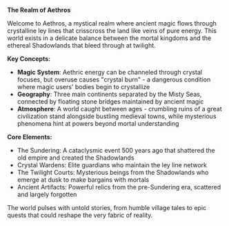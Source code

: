 **The Realm of Aethros**

Welcome to Aethros, a mystical realm where ancient magic flows through crystalline ley lines that crisscross the land like veins of pure energy. This world exists in a delicate balance between the mortal kingdoms and the ethereal Shadowlands that bleed through at twilight.

**Key Concepts:**
- **Magic System**: Aethric energy can be channeled through crystal focuses, but overuse causes "crystal burn" - a dangerous condition where magic users' bodies begin to crystallize
- **Geography**: Three main continents separated by the Misty Seas, connected by floating stone bridges maintained by ancient magic
- **Atmosphere**: A world caught between ages - crumbling ruins of a great civilization stand alongside bustling medieval towns, while mysterious phenomena hint at powers beyond mortal understanding

**Core Elements:**
- The Sundering: A cataclysmic event 500 years ago that shattered the old empire and created the Shadowlands
- Crystal Wardens: Elite guardians who maintain the ley line network
- The Twilight Courts: Mysterious beings from the Shadowlands who emerge at dusk to make bargains with mortals
- Ancient Artifacts: Powerful relics from the pre-Sundering era, scattered and largely forgotten

The world pulses with untold stories, from humble village tales to epic quests that could reshape the very fabric of reality.